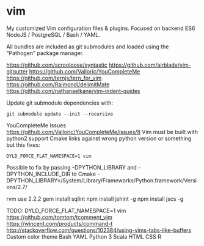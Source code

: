 # vim

My customized Vim configuration files &amp; plugins.  Focused on backend ES6 NodeJS / PostgreSQL / Bash / YAML.

All bundles are included as git submodules and loaded using the "Pathogen" package manager.


https://github.com/scrooloose/syntastic
https://github.com/airblade/vim-gitgutter
https://github.com/Valloric/YouCompleteMe
https://github.com/ternjs/tern_for_vim
https://github.com/Raimondi/delimitMate
https://github.com/nathanaelkane/vim-indent-guides

Update git submodule dependencies with:
```
git submodule update --init --recursive
```

YouCompleteMe Issues
https://github.com/Valloric/YouCompleteMe/issues/8
Vim must be built with python2 support
Cmake links against wrong python version or something but this fixes:
```
DYLD_FORCE_FLAT_NAMESPACE=1 vim
```
Possible to fix by passing -DPYTHON_LIBRARY and -DPYTHON_INCLUDE_DIR to Cmake
-DPYTHON_LIBRARY=/System/Library/Frameworks/Python.framework/Versions/2.7/


rvm use 2.2.2
gem install sqlint
npm install jshint -g
npm install jscs -g


TODO:
DYLD_FORCE_FLAT_NAMESPACE=1 vim
https://github.com/tomtom/tcomment_vim
https://wincent.com/products/command-t
http://stackoverflow.com/questions/102384/using-vims-tabs-like-buffers
Custom color theme
Bash
YAML
Python 3
Scala
HTML
CSS
R
